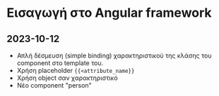 # Εισαγωγή στο Angular framework

## 2023-10-12

- Απλή δέσμευση (simple binding) χαρακτηριστικού της κλάσης του component στο template του.
- Χρήση placeholder `{{<attribute_name}}`
- Χρήση object σαν χαρακτηριστικό
- Νέο component "person"

